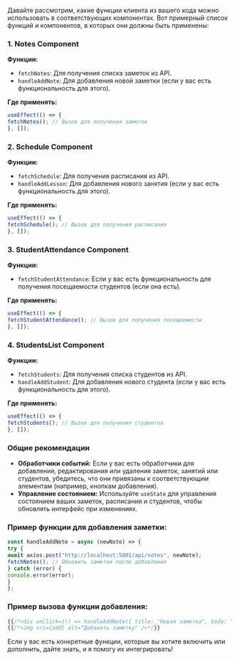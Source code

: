 Давайте рассмотрим, какие функции клиента из вашего кода можно использовать в соответствующих компонентах. Вот примерный список функций и компонентов, в которых они должны быть применены:

### 1. **Notes Component**
**Функции:**
- `fetchNotes`: Для получения списка заметок из API.
- `handleAddNote`: Для добавления новой заметки (если у вас есть функциональность для этого).

**Где применять:**
```javascript
useEffect(() => {
fetchNotes(); // Вызов для получения заметок
}, []);
```

### 2. **Schedule Component**
**Функции:**
- `fetchSchedule`: Для получения расписания из API.
- `handleAddLesson`: Для добавления нового занятия (если у вас есть функциональность для этого).

**Где применять:**
```javascript
useEffect(() => {
fetchSchedule(); // Вызов для получения расписания
}, []);
```

### 3. **StudentAttendance Component**
**Функции:**
- `fetchStudentAttendance`: Если у вас есть функциональность для получения посещаемости студентов (если она есть).

**Где применять:**
```javascript
useEffect(() => {
fetchStudentAttendance(); // Вызов для получения посещаемости
}, []);
```

### 4. **StudentsList Component**
**Функции:**
- `fetchStudents`: Для получения списка студентов из API.
- `handleAddStudent`: Для добавления нового студента (если у вас есть функциональность для этого).

**Где применять:**
```javascript
useEffect(() => {
fetchStudents(); // Вызов для получения студентов
}, []);
```

### Общие рекомендации
- **Обработчики событий:** Если у вас есть обработчики для добавления, редактирования или удаления заметок, занятий или студентов, убедитесь, что они привязаны к соответствующим элементам (например, кнопкам добавления).
- **Управление состоянием:** Используйте `useState` для управления состоянием ваших заметок, расписания и студентов, чтобы обновлять интерфейс при изменениях.

### Пример функции для добавления заметки:
```javascript
const handleAddNote = async (newNote) => {
try {
await axios.post("http://localhost:5001/api/notes", newNote);
fetchNotes(); // Обновить заметки после добавления
} catch (error) {
console.error(error);
}
};
```

### Пример вызова функции добавления:
```javascript
{{/*<div onClick={() => handleAddNote({ title: "Новая заметка", body: "Содержимое заметки" })}>*/}}
{{/*<img src={add} alt="Добавить заметку" />*/}}
```

Если у вас есть конкретные функции, которые вы хотите включить или дополнить, дайте знать, и я помогу их интегрировать!